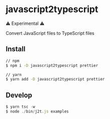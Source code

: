 # javascript2typescript

⚠ Experimental ⚠ 

Convert JavaScript files to TypeScript files

## Install

```sh
// npm
$ npm i -D javascript2typescript prettier

// yarn
$ yarn add -D javascript2typescript prettier
```

## Develop

```js
$ yarn tsc -w
$ node ./bin/j2t.js examples
```
